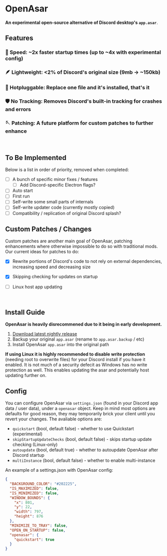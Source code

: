 # OpenAsar
**An experimental open-source alternative of Discord desktop's `app.asar`**.

## Features
### :rocket: Speed: ~2x faster startup times (up to ~4x with experimental config)
### :feather: Lightweight: <2% of Discord's original size (9mb -> ~150kb)
### :electric_plug: Hotpluggable: Replace one file and it's installed, that's it
### :shield: No Tracking: Removes Discord's built-in tracking for crashes and errors
### :sewing_needle: Patching: A future platform for custom patches to further enhance


<br>

## To Be Implemented
Below is a list in order of priority, removed when completed:
- [ ] A bunch of specific minor fixes / features
  - [ ] Add Discord-specific Electron flags?
- [ ] Auto start
- [ ] First run
- [ ] Self-write some small parts of internals
- [ ] Self-write updater code (currently mostly copied)
- [ ] Compatibility / replication of original Discord splash?

## Custom Patches / Changes
Custom patches are another main goal of OpenAsar, patching enhancements where otherwise impossible to do so with traditional mods. Our current ideas for patches to do:
- [X] Rewrite portions of Discord's code to not rely on external dependencies, increasing speed and decreasing size
- [X] Skipping checking for updates on startup
- [ ] Linux host app updating


<br>

## Install Guide
**OpenAsar is heavily disrecommened due to it being in early development.**
1. [Download latest nightly release](https://github.com/GooseMod/OpenAsar/releases/download/nightly/app.asar)
4. Backup your original `app.asar` (rename to `app.asar.backup` / etc)
5. Install OpenAsar `app.asar` into the original path

**If using Linux it is highly recommended to disable write protection** (needing root to overwrite files) for your Discord install if you have it enabled. It is not much of a security defecit as Windows has no write protection as well. This enables updating the asar and potentially host updating further on.

## Config
You can configure OpenAsar via `settings.json` (found in your Discord app data / user data), under a `openasar` object. Keep in mind most options are defaults for good reason, they may temporarily brick your client until you revert your changes. The avaliable options are:
- `quickstart` (bool, default false) - whether to use Quickstart (experimental)
- `skipStartupUpdateChecks` (bool, default false) - skips startup update checking (Linux-only)
- `autoupdate` (bool, default true) - whether to autoupdate OpenAsar after Discord startup
- `multiInstance` (bool, default false) - whether to enable multi-instance

An example of a settings.json with OpenAsar config:
```json
{
  "BACKGROUND_COLOR": "#202225",
  "IS_MAXIMIZED": false,
  "IS_MINIMIZED": false,
  "WINDOW_BOUNDS": {
    "x": 801,
    "y": 22,
    "width": 797,
    "height": 876
  },
  "MINIMIZE_TO_TRAY": false,
  "OPEN_ON_STARTUP": false,
  "openasar": {
    "quickstart": true
  }
}
```
